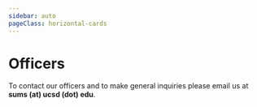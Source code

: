 ```yaml
---
sidebar: auto
pageClass: horizontal-cards
---
```


# Officers

To contact our officers and to make general inquiries please email us at **sums (at) ucsd (dot) edu**.

<!-- PRESIDENT -->

<Officer
    name= "Devanshi Jain"
    image= "DevanshiJain.PNG"
    major= "Mathematics-Computer Science"
    year="3rd Year, Revelle">
<template v-slot:title>

## President

</template>
<template v-slot:extra>

> I joined SUMS since it is a great place to be around people with a similar passion for math. 
> It is a welcoming and close-knit community for math majors, and as an officer, I hope to get more people involved and provide an opportunity for them to learn and connect. 

Favorite Fields of Math: *Linear Algebra and Combinatorics* <br />
Favorite Math Classes: *Math 31AH, Math 184* <br />
Hobbies: *Flying, Jump Roping, Cooking, Minesweeper, Chess*

</template>
</Officer>

<!-- VICE PRESIDENT INTERNAL -->

<Officer
    name= "Pranav Reddy"
    image= "PranavReddy.JPG"
    major= "Mathematics, Computer Engineering"
    year="3rd Year, Seventh">
<template v-slot:title>

## Vice President Internal

</template>
<template v-slot:extra>

> I joined SUMS for the free food, but stuck around for the community of awesome people who are also interested in mathematics.

Favorite Fields of Math: *Optimization, Linear Algebra, Topology* <br />
Favorite Math Classes: *Math 31AH, Math 170A, 190A* <br />
Hobbies: *Weightlifting, Basketball, Reading, Surfing*

</template>
</Officer>

<!-- VICE PRESIDENT EXTERNAL -->

<Officer
    name="Julie Hunter"
    image="JulieHunter.jpeg"
    major="Applied Mathematics, Marine Science Minor"
    year="3rd Year, Revelle">
<template v-slot:title>

## Vice President External

</template>
<template v-slot:extra>

> I joined SUMS because I wanted to meet more math majors and learn more about what career fields I could go into with a math degree.
> I really love being around other students that enjoy math as much as I do.

Favorite Fields of Math: *Calculus* <br />
Favorite Math Classes: *MATH 20C, MATH 109* <br />
Hobbies: *Soccer, Running, Crafts, Painting*

</template>
</Officer>

<!-- SECRETARY -->

<Officer
    name="Christian Martinez"
    image="ChristianMartinez.jpg"
    major="Applied Mathematics"
    year="3rd Year, Revelle">
<template v-slot:title>

## Secretary

</template>
<template v-slot:extra>

> I joined SUMS because I enjoy math and it felt like most people I would meet don't share that interest.


Favorite Fields of Math: *Numerical Analysis, Algebra* <br />
Favorite Math Classes: *MATH 109, MATH 170B* <br />
Hobbies: *Game, Travel, Paint, Watch Movies*

</template>
</Officer>

<!-- TREASURER -->

<Officer
    name="Harry Lonsdale"
    image="HarryLonsdale.JPG"
    major="Mathematics-Computer Science"
    year="2nd Year, Seventh">
<template v-slot:title>

## Treasurer

</template>
<template v-slot:extra>

> I'm passionate about mathematics and love to meet new people, so SUMS is a great way to explore 
> both of those.

Favorite Fields of Math: *Linear Algebra, Neural Networks, Fluid Flow* <br />
Favorite Math Classes: *MATH 18, MATH 102, MATH 20E* <br />
Hobbies: *Running, Watching Formula 1, Listening to music*

</template>
</Officer>

<!-- EVENTS CHAIR -->

<Officer
    name="Gallant Tsao"
    image="GallantTsao.jpg"
    major="Applied Mathematics"
    year="3rd Year, Sixth">
<template v-slot:title>

## Events Chair

</template>
<template v-slot:extra>

> Meet more people interested in math :)

Favorite Fields of Math: *Chaos Theory* <br />
Favorite Math Classes: *Math 31AH* <br />
Hobbies: *Tennis* <br />

</template>
</Officer>

<!-- WORKSHOPS CHAIR -->

<Officer
    name= "Ryan Batubara"
    image= "RyanBatubara.jpeg"
    major= "Mathematics-Computer Science and Data Science"
    year= "2nd Year, Revelle">
<template v-slot:title>

## Workshops Chair

</template>
<template v-slot:extra>

>I joined SUMS because of its supportive community and great platform to share the math I enjoy.

Favorite Fields of Math: *Recreational Mathematics, Combinatorics* <br />
Favorite Math Classes: *MATH 109, MATH 180A* <br />
Hobbies: *Puzzles, Games, Classical Guitar* <br />

</template>
</Officer>

<!-- PUBLICITY CHAIR -->

<Officer
    name= "Hailey Thai"
    image= "HaileyThai.jpeg"
    major="Mathematics-Probability and Statistics, Chinese Studies Minor"
    year="2nd Year, ERC">
<template v-slot:title>

## Publicity Chair

</template>
<template v-slot:extra>

> I joined SUMS to be a part of a community that shares the same passion that I do for math. 

Favorite Fields of Math: *Probability, Statistics* <br />
Favorite Math Classes: *MATH 20C* <br />
Hobbies: *Juggling, Magic, Drawing* <br />
 
</template>
</Officer>

<!-- HISTORIAN -->

<Officer
    name="Matt Tokunaga"
    image="MattTokunaga.jpg"
    major="Math, Data Science"
    year="2nd Year, Revelle">
<template v-slot:title>

## Historian

</template>
<template v-slot:extra>

> I wanted friends and I figured I would feel comfortable around people that enjoy math like I do.


Favorite Fields of Math: To be decided <br />
Favorite Math Classes: *MATH 31CH* <br />
Hobbies: *Basketball, Volleyball, Baseball, Existing*

</template>
</Officer>

<!-- TECH CHAIR -->

<Officer
    name="Mica Li"
    image="MicaLi.jpg"
    major="Mathematics"
    year="3rd Year, ERC">
<template v-slot:title>

## Tech Chair

</template>
<template v-slot:extra>

> I joined SUMS because I wanted to meet other math majors in a more social setting and to also find others who are passionate about mathematics.

Favorite Fields of Math: *Differential Geometry, PDEs* <br />
Favorite Math Classes: *MATH 140B* <br />
Hobbies: *Basketball, Weightlifting, Running*

</template>
</Officer>

<!-- STAFF -->
<Officer
    name="Anuj Jain"
    image="AnujJain.png"
    major="Computer Science, Ocean-Atmospheric Science, Math minor"
    year="3rd Year, Marshall">
<template v-slot:title>

## Staff Member - *Competitions*

</template>
<template v-slot:extra>

> I have been excited about competitions in math and beyond since childhood.
> SUMS community connected me to brilliant students interested in exploring mathematical applications in different domains. 

Favorite Fields of Math: *Combinatorics, Calculus* <br />
Favorite Math Classes: *MATH 154, MATH 20D* <br />
Hobbies: *Badminton, Music, Traveling*

</template>
</Officer>

<!-- STAFF -->
<Officer
    name="Isaiah Fang"
    image="IsaiahFang.jpeg"
    major="Mathematics-Economics, Data Science minor"
    year="2nd Year, Revelle">
<template v-slot:title>

## Staff Member - *Social Media*

</template>
<template v-slot:extra>

> To help promote the passion for math across campus.

Favorite Fields of Math: *Calculus, Statistics* <br />
Favorite Math Classes: *MATH 20C* <br />
Hobbies: *Eating, Lifting, Running, Reading*

</template>
</Officer>


<!-- COMMUNITY ADVISOR -->

<Officer
    name="Kelly Simmons"
    image="KellySimmons.jpg"
    major=""
    year="Department of Mathematics">
<template v-slot:title>

## Community Advisor

</template>
<template v-slot:extra>

> Kelly Simmons is the Community Advisor of SUMS. 

</template>
</Officer>
